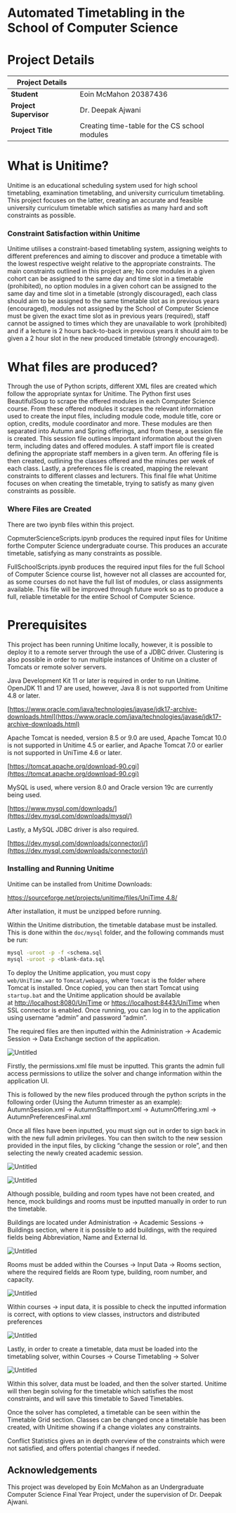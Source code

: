 # Automated Timetabling in the School of Computer Science

# Project Details
| Project Details | |
| --- | --- |
| **Student** | Eoin McMahon 20387436 |
| **Project Supervisor** | Dr. Deepak Ajwani |
| **Project Title** | Creating time-table for the CS school modules |

# What is Unitime?

Unitime is an educational scheduling system used for high school timetabling, examination timetabling, and university curriculum timetabling. This project focuses on the latter, creating an accurate and feasible university curriculum timetable which satisfies as many hard and soft constraints as possible.

### Constraint Satisfaction within Unitime

Unitime utilises a constraint-based timetabling system, assigning weights to different preferences and aiming to discover and produce a timetable with the lowest respective weight relative to the appropriate constraints. The main constraints outlined in this project are; No core modules in a given cohort can be assigned to the same day and time slot in a timetable (prohibited), no option modules in a given cohort can be assigned to the same day and time slot in a timetable (strongly discouraged), each class should aim to be assigned to the same timetable slot as in previous years (encouraged), modules not assigned by the School of Computer Science must be given the exact time slot as in previous years (required), staff cannot be assigned to times which they are unavailable to work (prohibited) and if a lecture is 2 hours back-to-back in previous years it should aim to be given a 2 hour slot in the new produced timetable (strongly encouraged).

# What files are produced?

Through the use of Python scripts, different XML files are created which follow the appropriate syntax for Unitime. The Python first uses BeautifulSoup to scrape the offered modules in each Computer Science course. From these offered modules it scrapes the relevant information used to create the input files, including module code, module title, core or option, credits, module coordinator and more. These modules are then separated into Autumn and Spring offerings, and from these, a session file is created. This session file outlines important information about the given term, including dates and offered modules. A staff import file is created defining the appropriate staff members in a given term. An offering file is then created, outlining the classes offered and the minutes per week of each class. Lastly, a preferences file is created, mapping the relevant constraints to different classes and lecturers. This final file what Unitime focuses on when creating the timetable, trying to satisfy as many given constraints as possible.

### Where Files are Created

There are two ipynb files within this project. 

CopmuterScienceScripts.ipynb produces the required input files for Unitime forthe Computer Science undergraduate course. This produces an accurate timetable, satisfying as many constraints as possible.

FullSchoolScripts.ipynb produces the required input files for the full School of Computer Science course list, however not all classes are accounted for, as some courses do not have the full list of modules, or class assignments available. This file will be improved through future work so as to produce a full, reliable timetable for the entire School of Computer Science.

# Prerequisites

This project has been running Unitime locally, however, it is possible to deploy it to a remote server through the use of a JDBC driver. Clustering is also possible in order to run multiple instances of Unitime on a cluster of Tomcats or remote solver servers. 

Java Development Kit 11 or later is required in order to run Unitime. OpenJDK 11 and 17 are used, however, Java 8 is not supported from Unitime 4.8 or later.

[https://www.oracle.com/java/technologies/javase/jdk17-archive-downloads.html](https://www.oracle.com/java/technologies/javase/jdk17-archive-downloads.html)

Apache Tomcat is needed, version 8.5 or 9.0 are used, Apache Tomcat 10.0 is not supported in Unitime 4.5 or earlier, and Apache Tomcat 7.0 or earlier is not supported in UniTime 4.6 or later.

[https://tomcat.apache.org/download-90.cgi](https://tomcat.apache.org/download-90.cgi)

MySQL is used, where version 8.0 and Oracle version 19c are currently being used.

[https://www.mysql.com/downloads/](https://dev.mysql.com/downloads/mysql/)

Lastly, a MySQL JDBC driver is also required.

[https://dev.mysql.com/downloads/connector/j/](https://dev.mysql.com/downloads/connector/j/)

### Installing and Running Unitime

Unitime can be installed from Unitime Downloads:

[https://sourceforge.net/projects/unitime/files/UniTime 4.8/](https://sourceforge.net/projects/unitime/files/UniTime%204.8/)

After installation, it must be unzipped before running. 

Within the Unitime distribution, the timetable database must be installed. This is done within the `doc/mysql` folder, and the following commands must be run:

```bash
mysql -uroot -p -f <schema.sql
mysql -uroot -p <blank-data.sql
```

To deploy the Unitime application, you must copy `web/UniTime.war` to `Tomcat/webapps`, where `Tomcat` is the folder where Tomcat is installed. Once copied, you can then start Tomcat using `startup.bat` and the Unitime application should be available at [http://localhost:8080/UniTime](http://localhost:8080/UniTime) or [https://localhost:8443/UniTime](https://localhost:8443/UniTime) when SSL connector is enabled.
Once running, you can log in to the application using username “admin” and password “admin”.

The required files are then inputted within the Administration → Academic Session → Data Exchange section of the application.

![Untitled](res/Untitled.png)

Firstly, the permissions.xml file must be inputted. This grants the admin full access permissions to utilize the solver and change information within the application UI.

This is followed by the new files produced through the python scripts in the following order (Using the Autumn trimester as an example):
AutumnSession.xml → AutumnStaffImport.xml → AutumnOffering.xml → AutumnPreferencesFinal.xml

Once all files have been inputted, you must sign out in order to sign back in with the new full admin privileges. You can then switch to the new session provided in the input files, by clicking “change the session or role”, and then selecting the newly created academic session.

![Untitled](res/Untitled%201.png)

![Untitled](res/Untitled%202.png)

Although possible, building and room types have not been created, and hence, mock buildings and rooms must be inputted manually in order to run the timetable. 

Buildings are located under Administration → Academic Sessions → Buildings section, where it is possible to add buildings, with the required fields being Abbreviation, Name and External Id.

![Untitled](res/Untitled%203.png)

Rooms must be added within the Courses → Input Data → Rooms section, where the required fields are Room type, building, room number, and capacity.

![Untitled](res/Untitled%204.png)

Within courses → input data, it is possible to check the inputted information is correct, with options to view classes, instructors and distributed preferences 

![Untitled](res/Untitled%205.png)

Lastly, in order to create a timetable, data must be loaded into the timetabling solver, within Courses → Course Timetabling → Solver

![Untitled](res/Untitled%206.png)

Within this solver, data must be loaded, and then the solver started. Unitime will then begin solving for the timetable which satisfies the most constraints, and will save this timetable to Saved Timetables.

Once the solver has completed, a timetable can be seen within the Timetable Grid section. Classes can be changed once a timetable has been created, with Unitime showing if a change violates any constraints. 

Conflict Statistics gives an in depth overview of the constraints which were not satisfied, and offers potential changes if needed.

## Acknowledgements

This project was developed by Eoin McMahon as an Undergraduate Computer Science Final Year Project, under the supervision of Dr. Deepak Ajwani.